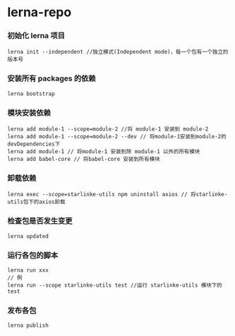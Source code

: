 # lerna-repo

### 初始化 lerna 项目

```
lerna init --independent //独立模式(Independent mode)，每一个包有一个独立的版本号
```

### 安装所有 packages 的依赖

```
lerna bootstrap
```

### 模块安装依赖

```
lerna add module-1 --scope=module-2 //将 module-1 安装到 module-2
lerna add module-1 --scope=module-2 --dev // 将module-1安装到module-2的 devDependencies下
lerna add module-1 // 将module-1 安装到除 module-1 以外的所有模块
lerna add babel-core // 将babel-core 安装到所有模块
```

### 卸载依赖

```
lerna exec --scope=starlinke-utils npm uninstall axios // 将starlinke-utils包下的axios卸载
```

### 检查包是否发生变更

```
lerna updated
```

### 运行各包的脚本

```
lerna run xxx
// 例
lerna run --scope starlinke-utils test //运行 starlinke-utils 模块下的 test

```

### 发布各包

```
lerna publish
```
